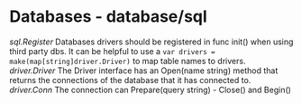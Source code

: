 # Databases - database/sql
*sql.Register*
Databases drivers should be registered in func init() when using third party dbs. It can be helpful to use a ```var drivers = make(map[string]driver.Driver)``` to map table names to drivers.
*driver.Driver*
The Driver interface has an Open(name string) method that returns the connections of the database that it has connected to.
*driver.Conn*
The connection can Prepare(query string) - Close() and Begin()
